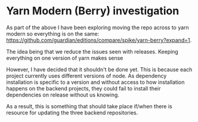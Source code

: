# Yarn Modern (Berry) investigation

As part of the above I have been exploring moving the repo across to yarn modern so everything is on the same: https://github.com/guardian/editions/compare/spike/yarn-berry?expand=1.

The idea being that we reduce the issues seen with releases. Keeping everything on one version of yarn makes sense

However, I have decided that it shouldn't be done yet. This is because each project currently uses different versions of node. As dependency installation is specific to a version and without access to how installation happens on the backend projects, they could fail to install their dependencies on release without us knowing.

As a result, this is something that should take place if/when there is resource for updating the three backend repositories.
